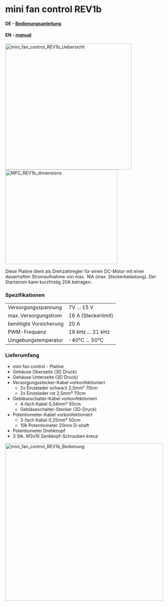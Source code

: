 # mini fan control REV1b  
#### DE - [Bedienungsanleitung](https://github.com/sebastianlehner/MFC/blob/main/mini_fan_control_REV1b_DE.pdf)  
#### EN - [manual](https://github.com/sebastianlehner/MFC/blob/main/mini_fan_control_REV1b_EN.pdf)  

<img width="400" height="400" alt="mini_fan_control_REV1b_Uebersicht" src="https://github.com/user-attachments/assets/3f47e91c-7e48-4195-b008-d733e358b581" />
<img width="355" height="300" alt="MFC_REV1b_dimensions" src="https://github.com/user-attachments/assets/4f30eae7-aa1e-4ce4-a4a7-f0a8c3bc0b58" />

Diese Platine dient als Drehzahlregler für einen DC-Motor mit einer dauerhaften Stromaufnahme von max. 16A (max. Steckerbelastung). Der Startstrom kann kurzfristig 20A betragen.

### Spezifikationen
<table class="vclTable">
  <tr>
    <td>
      Versorgungsspannung
    </td>
    <td colspan="2">
      7V ... 15 V
    </td>
  </tr>
  <tr>
    <td>
      max. Versorgungstrom
    </td>
    <td colspan="2">
      16 A (Steckerlimit)
    </td>
</tr>
 <tr>
  <td>
    benötigte Vorsicherung
  </td>
  <td colspan="2">
    20 A
  </td>
</tr>
<tr>
  <td>
    PWM-Frequenz
  </td>
  <td colspan="2">
    19 kHz ... 21 kHz
  </td>
</tr>
<tr>
  <td>
    Umgebungstemperatur
  </td>
  <td colspan="2">
    -40°C ... 50°C
  </td>
</tr>
</table>  
  


### Lieferumfang

- mini fan control - Platine  
- Gehäuse Oberseite	(3D Druck)  
- Gehäuse Unterseite	(3D Druck)  
- Versorgungsstecker-Kabel vorkonfektioniert
  - 2x Einzelader schwarz 2,5mm² 70cm  
  - 2x Einzelader rot 2,5mm² 70cm  
- Gebläseschalter-Kabel vorkonfektioniert
  - 4-fach Kabel 0,34mm² 50cm
  - Gebläseschalter-Stecker (3D-Druck)  
- Potentiometer-Kabel vorkonfektioniert
  - 3-fach Kabel 0,25mm² 50cm
  - 10k Potentiometer 20mm D-shaft  
- Potentiometer Drehknopf  
- 3 Stk. M3x16 Senkkopf-Schrauben kreuz  

<img width="500" height="500" alt="mini_fan_control_REV1b_Bedienung" src="https://github.com/user-attachments/assets/3a3ca9ec-4b92-4fd7-9cde-8c0eec59ec39" />

